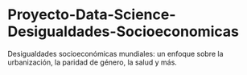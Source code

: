 # Proyecto-Data-Science-Desigualdades-Socioeconomicas
Desigualdades socioeconómicas mundiales: un enfoque sobre la urbanización, la paridad de género, la salud y más.

